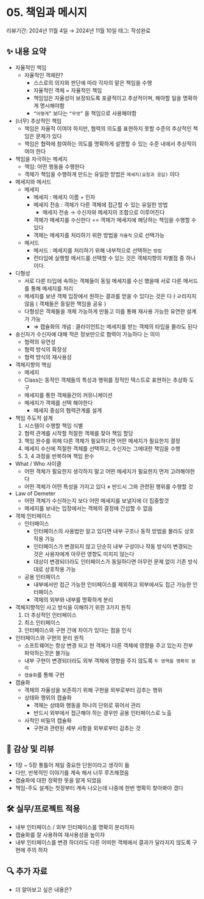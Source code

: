 # 05. 책임과 메시지

리뷰기간: 2024년 11월 4일 → 2024년 11월 10일
태그: 작성완료

## ✨ 내용 요약

- 자율적인 책임
    - 자율적인 객체란?
        - 스스로의 의지와 판단에 따라 각자의 맡은 책임을 수행
        - 자율적인 객체 = 자율적인 책임
        - 책임임은 자율성이 보장되도록 포괄적이고 추상적이며, 해야할 일을 명확하게 명시해야함
        - `“어떻게”` 보다는 `“무엇”` 을 책임으로 사용해야함
- (너무) 추상적인 책임
    - 책임은 자율적 이여야 하지만, 협력의 의도를 표현하지 못할 수준의 추상적인 책임은 문제가 있다
    - 책임은 협력에 참여하는 의도를 명확하게 설명할 수 있는 수준 내에서 추상적이여야 한다
- 책임을 자극하는 메세지
    - 책임: 어떤 행동을 수행한다
    - 객체가 책임을 수행하게 만드는 유일한 방법은 `메세지(요청과 응답)` 이다
- 메세지와 메서드
    - 메세지
        - 메세지 : 메세지 이름 + 인자
        - 메세지 전송 : 객체가 다른 객체에 접근할 수 있는 유일한 방법
            - 메세지 전송 → 수신자와 메세지의 조합으로 이루어진다
        - 객체가 메세지를 수신한다 == 객체가 메세지에 해당하는 책임을 수행할 수 있다
        - 객체는 메세지를 처리하기 위한 방법을 `자율적` 으로 선택가능
    - 메서드
        - 메서드 : 메세지를 처리하기 위해 내부적으로 선택하는 `방법`
        - 런타임에 실행할 메서드를 선택할 수 있는 것은 객체지향의 차별점 중 하나이다.
- 다형성
    - 서로 다른 타입에 속하는 객체들이 동일 메세지를 수신 했을때 서로 다른 메서드를 통해 메세지를 처리
    - 메세지를 보낸 객체 입장에서 원하는 결과를 얻을 수 있다는 것은 다ㅏㄹ라지지 않음 ( 객체들은 동일한 책임을 공유 )
    - 다형성은 객체들을 개체 가능하게 만들고 이를 통해 재사용 가능한 유연한 설계가 가능
        - ⇒ 캡슐화의 개념 : 클라이언트는 메세지를 받는 객체의 타입을 몰라도 된다
- 송신자가 수신자에 대해 적은 정보만으로 협력이 가능하다 는 의미
    - 협력의 유연성
    - 협력 방식의 확장성
    - 협력 방식의 재사용성
- 객체지향의 핵심
    - 메세지
    - Class는 동적인 객체들의 특성과 행위를 정적인 텍스트로 표현하는 추상화 도구
    - 메세지를 통한 객체들간의 커뮤니케이션
    - 메세지가 객체를 선택 해야한다
        - 메세지 중심의 협력관계를 설계
- 책임 주도적 설계
    1. 시스템이 수행할 책임 식별
    2. 협력 관계를 시작할 적절한 객체를 찾아 책임 할당
    3. 책임 완수를 위해 다른 객체가 필요하다면 어떤 메세지가 필요한지 결정
    4. 메세지 수신에 적절한 객체를 선택하고, 수신자는 그에대한 책임을 수행
    5. 3, 4 과정을 반복하며 책임 완수
- What / Who 사이클
    - 어떤 객체가 필요한지 생각하지 말고 어떤 메세지가 필요한지 먼저 고려해야한다
    - 어떤 객체가 어떤 특성을 가지고 있다 ≠ 반드시 그와 관련된 행위를 수행할 것
- Law of Demeter
    - 어떤 객체가 수신하는지 보다 어떤 메세지를 보낼지에 더 집중할것
    - 메세지를 보내는 입장에서는 객체의 결정에 간섭할 수 없음
- 객체 인터페이스
    - 인터페이스
        - 인터페이스의 사용법만 알고 있다면 내부 구조나 동작 방법을 몰라도 상호작용 가능
        - 인터페이스가 변경되지 않고 단순히 내부 구성이나 작동 방식이 변경되는 것은 사용자에게 아무런 영향도 미치지 않는다
        - 대상이 변경되더라도 인터페이스가 동일하다면 아무런 문제 없이 기존 방식대로 상호작용 가능
    - 공용 인터페이스
        - 내부에서만 접근 가능한 인터페이스를 제외하고 외부에서도 접근 가능한 인터페이스
        - 객체의 외부와 내부를 명확하게 분리
- 객체지향적인 사고 방식을 이해하기 위한 3가지 원칙
    1. 더 추상적인 인터페이스
    2. 최소 인터페이스
    3. 인터페이스와 구현 간에 차이가 있다는 점을 인식
- 인터페이스와 구현의 분리 원칙
    - 소프트웨어는 항상 변경 되고 현 객체가 다른 객체에 영향을 주고 있는지 전부 파악하는것은 불가능
    - 내부 구현이 변경되더라도 외부 객체에 영향을 주지 않도록 `두 영역을 명확히 분리`
    - `캡슐화`를 통해 구현
- 캡슐화
    - 객체의 자율성을 보존하기 위해 구현을 외부로부터 감추는 행위
    - 상태와 행위의 캡슐화
        - 객체는 상태와 행동을 하나의 단위로 묶어서 관리
        - 반드시 외부에서 접근해야 하는 경우만 공용 인터페이스로 노출
    - 사적인 비밀의 캡슐화
        - 구현과 관련된 세부 사항을 외부로부터 감추는 것

## 📝 감상 및 리뷰

- 1장 ~ 5장 통틀어 제일 중요한 단원이라고 생각이 듦
- 다만, 반복적인 이야기를 계속 해서 너무 루즈해졌음
- 캡슐화에 대한 정확한 뜻을 알게 되었음
- 책임-주도 설계는 첫장부터 계속 나오는데 나중에 한번 명확히 찾아봐야 겠다

## 🛠️ 실무/프로젝트 적용

- 내부 인터페이스 / 외부 인터페이스를 명확히 분리하자
- 캡슐화를 잘 사용하여 재사용성을 높이자
- 내부 인터페이스를 변경 하더라도 다른 어떠한 객체에서 결과가 달라지지 않도록 구현에 주의 하자

## 🔍 추가 자료

- 더 알아보고 싶은 내용은?